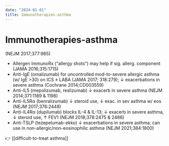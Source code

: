 ```yaml
---
date: "2024-01-01"
title: Immunotherapies-asthma
---
```



# Immunotherapies-asthma

(NEJM 2017;377:965)

- Allergen ImmunoRx (“allergy shots”) may help if sig. allerg. component (JAMA 2016;315:1715)
- Anti-IgE (omalizumab) for uncontrolled mod-to-severe allergic asthma (w/ IgE >30) on ICS ± LABA (JAMA 2017; 318:279); ↓ exacerbations in severe asthma (Cochrane 2014;CD003559)
- Anti-IL5 (mepolizumab, reslizumab) ↓ exacerb in severe asthma (NEJM 2014;371:1189 & 1198)
- Anti-IL5Rα (benralizumab) ↓ steroid use, ↓ exac. in sev asthma w/ eos (NEJM 2017;376:2448)
- Anti-IL4Rα (dupilumab) blocks IL-4 & IL-13; ↓ exacerb in severe asthma, ↓ steroid use, ↑ FEV1 (NEJM 2018;378:2475 & 2486)
- Anti-TSLP (tezepelumab-ekko) ↓ exacerbations in severe asthma; can use in non-allergic/non-eosinophilic asthma (NEJM 2021;384:1800)
 
 👉 [[difficult-to-treat asthma]]
